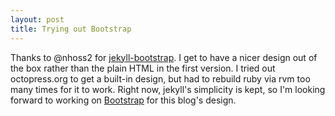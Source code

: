 ```yaml
---
layout: post
title: Trying out Bootstrap
---
```


Thanks to @nhoss2 for [jekyll-bootstrap](http://nhoss2.github.com/jekyll-bootstrap/). I get to have a nicer design out of the box rather than the plain HTML in the first version. I tried out octopress.org to get a built-in design, but had to rebuild ruby via rvm too many times for it to work. Right now, jekyll's simplicity is kept, so I'm looking forward to working on [Bootstrap](http://bootstrap.io/Demo/) for this blog's design.
